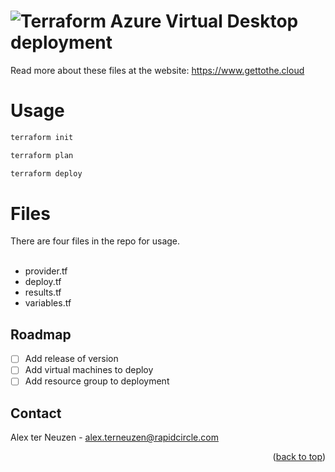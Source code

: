 # ![Terraform](https://img.shields.io/badge/terraform-%235835CC.svg?style=for-the-badge&logo=terraform&logoColor=white) Azure Virtual Desktop deployment

Read more about these files at the website: https://www.gettothe.cloud

# Usage
```powershell
terraform init
```
```powershell
terraform plan
```
```powershell
terraform deploy
```

# Files
There are four files in the repo for usage.<br>
<br>
- provider.tf
- deploy.tf
- results.tf
- variables.tf

## Roadmap

- [ ] Add release of version
- [ ] Add virtual machines to deploy
- [ ] Add resource group to deployment

<!-- CONTACT -->
## Contact

Alex ter Neuzen - alex.terneuzen@rapidcircle.com


<p align="right">(<a href="#Rapid-Circle-PowerShell-Module">back to top</a>)</p>


